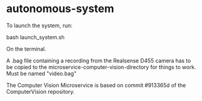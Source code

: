 # autonomous-system

To launch the system, run:

bash launch_system.sh

On the terminal.

A .bag file containing a recording from the Realsense D455 camera has to be copied to the microservice-computer-vision-directory for things to work. Must be named "video.bag"

The Computer Vision Microservice is based on commit #913365d of the ComputerVision repository.
